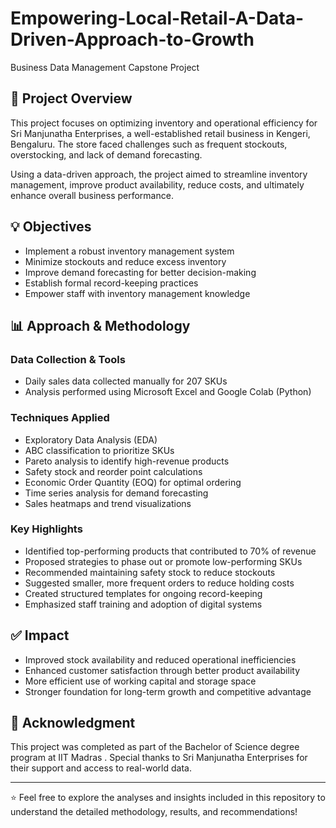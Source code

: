 # Empowering-Local-Retail-A-Data-Driven-Approach-to-Growth
Business Data Management Capstone Project


## 📄 Project Overview

This project focuses on optimizing inventory and operational efficiency for Sri Manjunatha Enterprises, a well-established retail business in Kengeri, Bengaluru. The store faced challenges such as frequent stockouts, overstocking, and lack of demand forecasting.  

Using a data-driven approach, the project aimed to streamline inventory management, improve product availability, reduce costs, and ultimately enhance overall business performance.

## 💡 Objectives

- Implement a robust inventory management system
- Minimize stockouts and reduce excess inventory
- Improve demand forecasting for better decision-making
- Establish formal record-keeping practices
- Empower staff with inventory management knowledge

## 📊 Approach & Methodology

### Data Collection & Tools
- Daily sales data collected manually for 207 SKUs
- Analysis performed using Microsoft Excel and Google Colab (Python)

### Techniques Applied
- Exploratory Data Analysis (EDA)
- ABC classification to prioritize SKUs
- Pareto analysis to identify high-revenue products
- Safety stock and reorder point calculations
- Economic Order Quantity (EOQ) for optimal ordering
- Time series analysis for demand forecasting
- Sales heatmaps and trend visualizations

### Key Highlights
- Identified top-performing products that contributed to 70% of revenue
- Proposed strategies to phase out or promote low-performing SKUs
- Recommended maintaining safety stock to reduce stockouts
- Suggested smaller, more frequent orders to reduce holding costs
- Created structured templates for ongoing record-keeping
- Emphasized staff training and adoption of digital systems

## ✅ Impact

- Improved stock availability and reduced operational inefficiencies
- Enhanced customer satisfaction through better product availability
- More efficient use of working capital and storage space
- Stronger foundation for long-term growth and competitive advantage

## 🏫 Acknowledgment

This project was completed as part of the Bachelor of Science degree program at IIT Madras . Special thanks to Sri Manjunatha Enterprises for their support and access to real-world data.

---

⭐ Feel free to explore the analyses and insights included in this repository to understand the detailed methodology, results, and recommendations!
